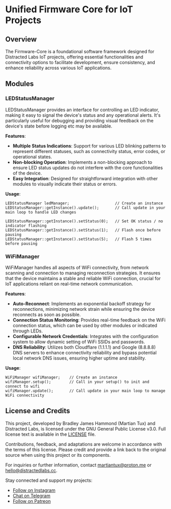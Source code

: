 # Unified Firmware Core for IoT Projects

## Overview
The Firmware-Core is a foundational software framework designed for Distracted Labs IoT projects, offering essential functionalities and connectivity options to facilitate development, ensure consistency, and enhance reliability across various IoT applications.

## Modules

### LEDStatusManager
LEDStatusManager provides an interface for controlling an LED indicator, making it easy to signal the device's status and any operational alerts. It's particularly useful for debugging and providing visual feedback on the device's state before logging etc may be available.

**Features**:
- **Multiple Status Indications**: Support for various LED blinking patterns to represent different statuses, such as connectivity status, error codes, or operational states.
- **Non-blocking Operation**: Implements a non-blocking approach to ensure LED status updates do not interfere with the core functionalities of the device.
- **Easy Integration**: Designed for straightforward integration with other modules to visually indicate their status or errors.

**Usage**:
```
LEDStatusManager ledManager;                    // Create an instance
LEDStatusManager::getInstance().update();       // Call update in your main loop to handle LED changes

LEDStatusManager::getInstance().setStatus(0);   // Set OK status / no indicator flashing
LEDStatusManager::getInstance().setStatus(1);   // Flash once before pausing
LEDStatusManager::getInstance().setStatus(5);   // Flash 5 times before pausing
```

### WiFiManager
WiFiManager handles all aspects of WiFi connectivity, from network scanning and connection to managing reconnection strategies. It ensures that the device maintains a stable and reliable WiFi connection, crucial for IoT applications reliant on real-time network communication.

**Features**:
- **Auto-Reconnect**: Implements an exponential backoff strategy for reconnections, minimizing network strain while ensuring the device reconnects as soon as possible.
- **Connection Status Monitoring**: Provides real-time feedback on the WiFi connection status, which can be used by other modules or indicated through LEDs.
- **Configurable Network Credentials**: Integrates with the configuration system to allow dynamic setting of WiFi SSIDs and passwords.
- **DNS Reliability**: Utilizes both Cloudflare (1.1.1.1) and Google (8.8.8.8) DNS servers to enhance connectivity reliability and bypass potential local network DNS issues, ensuring higher uptime and stability.

**Usage**:
```
WiFiManager wifiManager;    // Create an instance
wifiManager.setup();        // Call in your setup() to init and connect to wifi
wifiManager.update();       // Call update in your main loop to manage WiFi connectivity
```
## License and Credits

This project, developed by Bradley James Hammond (Martian Tux) and Distracted Labs, is licensed under the GNU General Public License v3.0. Full license text is available in the [LICENSE](LICENSE) file.

Contributions, feedback, and adaptations are welcome in accordance with the terms of this license. Please credit and provide a link back to the original source when using this project or its components.

For inquiries or further information, contact martiantux@proton.me or hello@distractedlabs.cc.

Stay connected and support my projects:
- [Follow on Instagram](https://instagram.com/martiantux)
- [Chat on Telegram](https://t.me/martiantux)
- [Follow on Patreon](https://patreon.com/martiantux)
